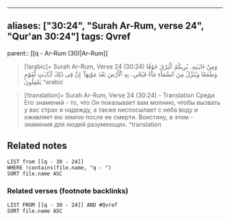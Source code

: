 
---
aliases: ["30:24", "Surah Ar-Rum, verse 24", "Qur'an 30:24"]
tags: Qvref
---

parent:: [[q - Ar-Rum (30)|Ar-Rum]]

> [!arabic]+ Surah Ar-Rum, Verse 24 (30:24)
> <span class="quran-arabic">وَمِنْ ءَايَـٰتِهِۦ يُرِيكُمُ ٱلْبَرْقَ خَوْفًا وَطَمَعًا وَيُنَزِّلُ مِنَ ٱلسَّمَآءِ مَآءً فَيُحْىِۦ بِهِ ٱلْأَرْضَ بَعْدَ مَوْتِهَآ ۚ إِنَّ فِى ذَٰلِكَ لَـَٔايَـٰتٍ لِّقَوْمٍ يَعْقِلُونَ</span>
^arabic

> [!translation]+ Surah Ar-Rum, Verse 24 (30:24) - Translation
> Среди Его знамений - то, что Он показывает вам молнию, чтобы вызвать у вас страх и надежду, а также ниспосылает с неба воду и оживляет ею землю после ее смерти. Воистину, в этом - знамения для людей разумеющих.
^translation



## Related notes
```dataview
LIST from [[q - 30 - 24]]
WHERE !contains(file.name, "q - ")
SORT file.name ASC
```

### Related verses (footnote backlinks)
```dataview
LIST FROM [[q - 30 - 24]] AND #Qvref
SORT file.name ASC
```

